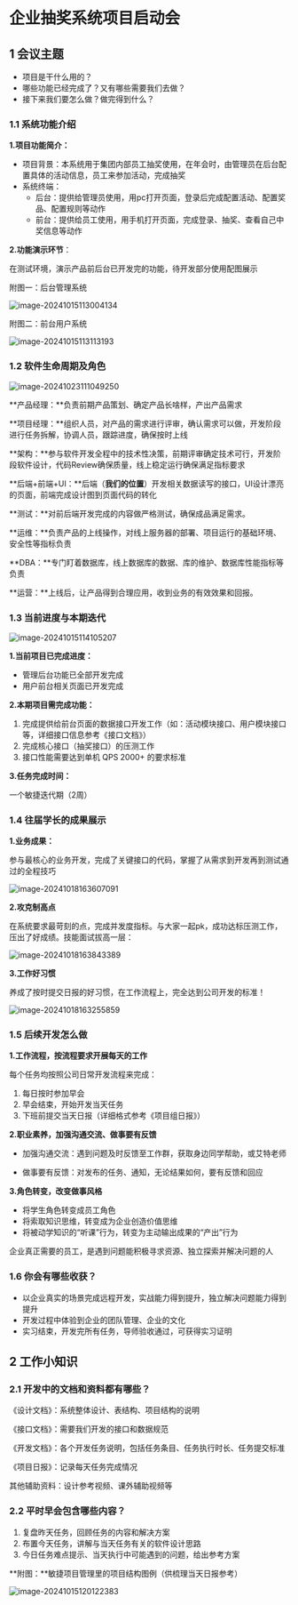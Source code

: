 # 企业抽奖系统项目启动会

## 1 会议主题

- 项目是干什么用的？
- 哪些功能已经完成了？又有哪些需要我们去做？
- 接下来我们要怎么做？做完得到什么？




### 1.1 系统功能介绍

**1.项目功能简介：**

- 项目背景：本系统用于集团内部员工抽奖使用，在年会时，由管理员在后台配置具体的活动信息，员工来参加活动，完成抽奖
- 系统终端：
  - 后台：提供给管理员使用，用pc打开页面，登录后完成配置活动、配置奖品、配置规则等动作
  - 前台：提供给员工使用，用手机打开页面，完成登录、抽奖、查看自己中奖信息等动作



**2.功能演示环节**：

在测试环境，演示产品前后台已开发完的功能，待开发部分使用配图展示



附图一：后台管理系统

![image-20241015113004134](images/image-20241015113004134.png)



附图二：前台用户系统

![image-20241015113113193](images/image-20241015113113193.png)





### 1.2 软件生命周期及角色

![image-20241023111049250](images/image-20241023111049250.png)

**产品经理：**负责前期产品策划、确定产品长啥样，产出产品需求

**项目经理：**组织人员，对产品的需求进行评审，确认需求可以做，开发阶段进行任务拆解，协调人员，跟踪进度，确保按时上线

**架构：**参与软件开发全程中的技术性决策，前期评审确定技术可行，开发阶段软件设计，代码Review确保质量，线上稳定运行确保满足指标要求

**后端+前端+UI：**后端（**我们的位置**）开发相关数据读写的接口，UI设计漂亮的页面，前端完成设计图到页面代码的转化

**测试：**对前后端开发完成的内容做严格测试，确保成品满足需求。

**运维：**负责产品的上线操作，对线上服务器的部署、项目运行的基础环境、安全性等指标负责

**DBA：**专门盯着数据库，线上数据库的数据、库的维护、数据库性能指标等负责

**运营：**上线后，让产品得到合理应用，收到业务的有效效果和回报。





### 1.3 当前进度与本期迭代

![image-20241015114105207](images/image-20241015114105207.png)

**1.当前项目已完成进度：**

- 管理后台功能已全部开发完成
- 用户前台相关页面已开发完成



**2.本期项目需完成功能：**

1. 完成提供给前台页面的数据接口开发工作（如：活动模块接口、用户模块接口等，详细接口信息参考《接口文档》）
2. 完成核心接口（抽奖接口）的压测工作
3. 接口性能需要达到单机 QPS 2000+ 的要求标准



**3.任务完成时间：**

一个敏捷迭代期（2周）





### 1.4 往届学长的成果展示

**1.业务成果：**

参与最核心的业务开发，完成了关键接口的代码，掌握了从需求到开发再到测试通过的全程技巧

![image-20241018163607091](images/image-20241018163607091.png)



**2.攻克制高点**

在系统要求最苛刻的点，完成并发度指标。与大家一起pk，成功达标压测工作，压出了好成绩。技能面试拔高一层：

![image-20241018163843389](images/image-20241018163843389.png)



**3.工作好习惯**

养成了按时提交日报的好习惯，在工作流程上，完全达到公司开发的标准！

![image-20241018163255859](images/image-20241018163255859.png)





### 1.5 后续开发怎么做

**1.工作流程，按流程要求开展每天的工作**

每个任务均按照公司日常开发流程来完成：

1. 每日按时参加早会
2. 早会结束，开始开发当天任务
3. 下班前提交当天日报（详细格式参考《项目组日报》）



**2.职业素养，加强沟通交流、做事要有反馈**

- 加强沟通交流：遇到问题及时反馈至工作群，获取身边同学帮助，或艾特老师

- 做事要有反馈：对发布的任务、通知，无论结果如何，要有反馈和回应



**3.角色转变，改变做事风格**

- 将学生角色转变成员工角色
- 将索取知识思维，转变成为企业创造价值思维
- 将被动学知识的“听课”行为，转变为主动输出成果的“产出”行为

企业真正需要的员工，是遇到问题能积极寻求资源、独立探索并解决问题的人




### 1.6 你会有哪些收获？

- 以企业真实的场景完成远程开发，实战能力得到提升，独立解决问题能力得到提升
- 开发过程中体验到企业的团队管理、企业的文化
- 实习结束，开发完所有任务，导师验收通过，可获得实习证明




## 2 工作小知识

### 2.1 开发中的文档和资料都有哪些？

《设计文档》：系统整体设计、表结构、项目结构的说明

《接口文档》：需要我们开发的接口和数据规范

《开发文档》：各个开发任务说明，包括任务条目、任务执行时长、任务提交标准

《项目日报》：记录每天任务完成情况

其他辅助资料：设计参考视频、课外辅助视频等



### **2.2 平时早会包含哪些内容？**

1. 复盘昨天任务，回顾任务的内容和解决方案
2. 布置今天任务，讲解与当天任务有关的软件设计思路
3. 今日任务难点提示、当天执行中可能遇到的问题，给出参考方案





**附图：**敏捷项目管理里的项目结构图例（供梳理当天日报参考）

![image-20241015120122383](images/image-20241015120122383.png)







